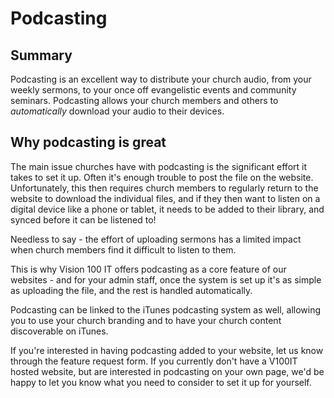 Podcasting
===========

Summary
------

Podcasting is an excellent way to distribute your church audio, from your weekly sermons, to your once off evangelistic events and community seminars. Podcasting allows your church members and others to *automatically* download your audio to their devices.

## Why podcasting is great
The main issue churches have with podcasting is the significant effort it takes to set it up. Often it's enough trouble to post the file on the website. Unfortunately, this then requires church members to regularly return to the website to download the individual files, and if they then want to listen on a digital device like a phone or tablet, it needs to be added to their library, and synced before it can be listened to!

Needless to say - the effort of uploading sermons has a limited impact when church members find it difficult to listen to them.

This is why Vision 100 IT offers podcasting as a core feature of our websites - and for your admin staff, once the system is set up it's as simple as uploading the file, and the rest is handled automatically.

Podcasting can be linked to the iTunes podcasting system as well, allowing you to use your church branding and to have your church content discoverable on iTunes.

If you're interested in having podcasting added to your website, let us know through the feature request form. If you currently don't have a V100IT hosted website, but are interested in podcasting on your own page, we'd be happy to let you know what you need to consider to set it up for yourself.
